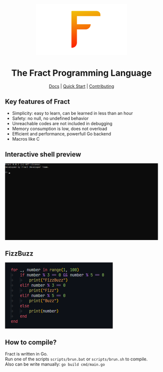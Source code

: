 <div align="center">
<p>
    <img width="300" src="https://raw.githubusercontent.com/fract-lang/resources/main/logo/fract.svg?sanitize=true">
</p>
<h1>The Fract Programming Language</h1>

[Docs](https://github.com/fract-lang/fract/tree/master/docs) |
[Quick Start](https://github.com/fract-lang/fract/blob/master/docs/fract/quick_start.md) |
[Contributing](https://github.com/fract-lang/fract/blob/master/CONTRIBUTING.md)

</div>

## Key features of Fract
+ Simplicity: easy to learn, can be learned in less than an hour
+ Safety: no null, no undefined behavior
+ Unreachable codes are not included in debugging
+ Memory consumption is low, does not overload
+ Efficient and performance, powerfull Go backend
+ Macros like C

## Interactive shell preview
<img src="https://github.com/fract-lang/resources/blob/main/preview/fract_cli.gif?raw=true">

## FizzBuzz
<img src="https://github.com/fract-lang/resources/blob/main/preview/fizzbuzz.png">

## How to compile?
Fract is written in Go. <br>
Run one of the scripts ``scripts/brun.bat`` or ``scripts/brun.sh`` to compile. <br>
Also can be write manually: ``go build cmd/main.go``
